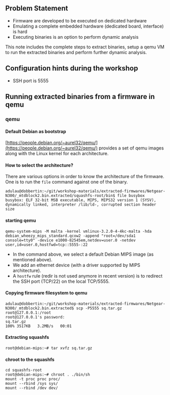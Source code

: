 ## Problem Statement

- Firmware are developed to be executed on dedicated hardware
- Emulating a complete embedded hardware (dedicated board, interface) is hard
- Executing binaries is an option to perform dynamic analysis

This note includes the complete steps to extract binaries, setup a qemu VM to run the extracted binaries and perform further dynamic analysis.

## Configuration hints during the workshop

- SSH port is 5555

## Running extracted binaries from a firmware in qemu

### qemu

#### Default Debian as bootstrap

[https://people.debian.org/~aurel32/qemu/](https://people.debian.org/~aurel32/qemu/) provides a set of qemu images along with the Linux kernel for each architecture.


#### How to select the architecture?

There are various options in order to know the architecture of the firmware. One is to run the `file` command against one of the binary.

~~~~console
adulau@dobbertin:~/git/workshop-materials/extracted-firmwares/Netgear-N300/_mtdblock2.bin.extracted/squashfs-root/bin$ file busybox
busybox: ELF 32-bit MSB executable, MIPS, MIPS32 version 1 (SYSV), dynamically linked, interpreter /lib/ld-, corrupted section header size
~~~~

#### starting qemu

~~~~console
qemu-system-mips -M malta -kernel vmlinux-3.2.0-4-4kc-malta -hda debian_wheezy_mips_standard.qcow2 -append "root=/dev/sda1 console=tty0" -device e1000-82545em,netdev=user.0 -netdev user,id=user.0,hostfwd=tcp::5555-:22
~~~~

- In the command above, we select a default Debian MIPS image (as mentioned above).
- We add an ethernet device (with a driver supported by MIPS architecture).
- A `hostfw` rule (redir is not used anymore in recent version) is to redirect the SSH port (TCP/22) on the local TCP/5555.

#### Copying firmware filesystem to qemu

~~~~console
adulau@dobbertin:~/git/workshop-materials/extracted-firmwares/Netgear-N300/_mtdblock2.bin.extracted$ scp -P5555 sq.tar.gz root@127.0.0.1:/root 
root@127.0.0.1's password: 
sq.tar.gz                                                                                                                                                   100% 3517KB   3.2MB/s   00:01
~~~~

#### Extracting squashfs

~~~~console
root@debian-mips:~# tar xvfz sq.tar.gz
~~~~

#### chroot to the squashfs

~~~~
cd squashfs-root
root@debian-mips:~# chroot . ./bin/sh
mount -t proc proc proc/
mount --rbind /sys sys/
mount --rbind /dev dev/
~~~~



